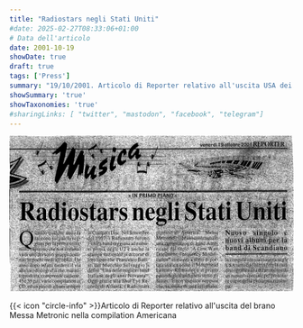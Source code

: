 ```yaml
---
title: "Radiostars negli Stati Uniti"
#date: 2025-02-27T08:33:06+01:00
# Data dell'articolo
date: 2001-10-19
showDate: true
draft: true
tags: ['Press']
summary: "19/10/2001. Articolo di Reporter relativo all'uscita USA dei Radiostars"
showSummary: 'true'
showTaxonomies: 'true'
#sharingLinks: [ "twitter", "mastodon", "facebook", "telegram"]
---
```

![Articolo P1](featured.png)

{{< icon "circle-info" >}}Articolo di Reporter relativo all'uscita del brano Messa Metronic nella compilation Americana


